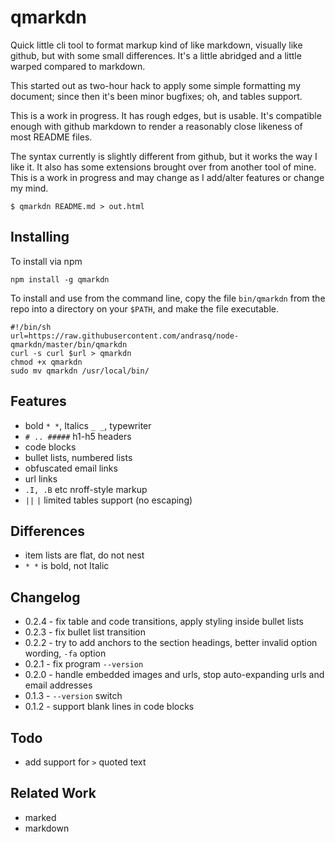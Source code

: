 qmarkdn
=======

Quick little cli tool to format markup kind of like markdown, visually like github, but with some
small differences.  It's a little abridged and a little warped compared to markdown.

This started out as two-hour hack to apply some simple formatting my document; since then
it's been minor bugfixes; oh, and tables support.

This is a work in progress.  It has rough edges, but is usable.  It's compatible enough
with github markdown to render a reasonably close likeness of most README files.

The syntax currently is slightly different from github, but it works the way I like it.  It
also has some extensions brought over from another tool of mine.  This is a work in progress
and may change as I add/alter features or change my mind.


    $ qmarkdn README.md > out.html


Installing
----------

To install via npm

    npm install -g qmarkdn

To install and use from the command line, copy the file `bin/qmarkdn` from the repo
into a directory on your `$PATH`, and make the file executable.

    #!/bin/sh
    url=https://raw.githubusercontent.com/andrasq/node-qmarkdn/master/bin/qmarkdn
    curl -s curl $url > qmarkdn
    chmod +x qmarkdn
    sudo mv qmarkdn /usr/local/bin/


Features
--------

- bold `* *`, Italics `_ _`, typewriter `` ``
- `# .. #####` h1-h5 headers
- code blocks
- bullet lists, numbered lists
- obfuscated email links
- url links
- `.I, .B` etc nroff-style markup
- `||` `|` limited tables support (no escaping)


Differences
-----------

- item lists are flat, do not nest
- `* *` is bold, not Italic


Changelog
---------

- 0.2.4 - fix table and code transitions, apply styling inside bullet lists
- 0.2.3 - fix bullet list transition
- 0.2.2 - try to add anchors to the section headings, better invalid option wording, `-fa` option
- 0.2.1 - fix program `--version`
- 0.2.0 - handle embedded []() images and urls, stop auto-expanding urls and email addresses
- 0.1.3 - `--version` switch
- 0.1.2 - support blank lines in code blocks


Todo
----

- add support for `>` quoted text


Related Work
------------

- marked
- markdown
